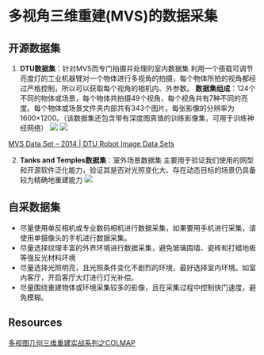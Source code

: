 # 多视角三维重建(MVS)的数据采集

## 开源数据集
1. **DTU数据集**：针对MVS而专门拍摄并处理的室内数据集
	利用一个搭载可调节亮度灯的工业机器臂对一个物体进行多视角的拍摄，每个物体所拍的视角都经过严格控制，所以可以获取每个视角的相机内、外参数。
**数据集组成**：124个不同的物体或场景，每个物体共拍摄49个视角，每个视角共有7种不同的亮度。每个物体或场景文件夹内部共有343个图片。每张影像的分辨率为1600×1200。（该数据集还包含带有深度图真值的训练影像集，可用于训练神经网络）
![](https://doublez-site-bed.oss-cn-shanghai.aliyuncs.com/img/20210427225417.png)
![](https://doublez-site-bed.oss-cn-shanghai.aliyuncs.com/img/20210427225424.png)

[MVS Data Set – 2014 | DTU Robot Image Data Sets](http://roboimagedata.compute.dtu.dk/?page_id=36)

2. **Tanks and Temples数据集**：室外场景数据集
主要用于验证我们使用的网型和开源软件泛化能力，验证其是否对光照变化大、存在动态目标的场景仍具备较为精确地重建能力
![](https://doublez-site-bed.oss-cn-shanghai.aliyuncs.com/img/20210427225433.png)


## 自采数据集
* 尽量使用单反相机或专业数码相机进行数据采集，如果要用手机进行采集，请使用单摄像头的手机进行数据采集。
* 尽量选择纹理丰富的外界环境进行数据采集，避免玻璃围墙、瓷砖和打蜡地板等强反光材料环境
* 尽量选择光照明亮，且光照条件变化不剧烈的环境，最好选择室内环境。如室内客厅，开启客厅大灯进行灯光补偿。
* 尽量围绕重建物体或环境采集较多的影像，且在采集过程中控制快门速度，避免模糊。

## Resources
[多视图几何三维重建实战系列之COLMAP](https://mp.weixin.qq.com/s?__biz=MzU1MjY4MTA1MQ==&mid=2247511777&idx=2&sn=73ab994649ba559d9628d1fc4dcfda5a&chksm=fbfc85d5cc8b0cc3d89f4ce189cc0cad185fcd7519193e8951833884a2c26b3f1eadfc84d098&scene=178&cur_album_id=1433700656199860224#rd)